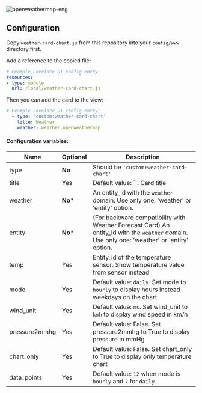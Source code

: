 ![openweathermap-eng](https://user-images.githubusercontent.com/33804747/50649716-d987f880-0fa8-11e9-9608-93aa8b2857f4.png)

## Configuration

Copy `weather-card-chart.js` from this repository into your `config/www` directory first.

Add a reference to the copied file:
```yaml
# Example Lovelace UI config entry
resources:
- type: module
  url: /local/weather-card-chart.js
```
Then you can add the card to the view:
```yaml
# Example Lovelace UI config entry
  - type: 'custom:weather-card-chart'
    title: Weather
    weather: weather.openweathermap
```

#### Configuration variables:

| Name          | Optional | Description                                                                                        |
| ------------- | -------- | -------------------------------------------------------------------------------------------------- |
| type          | **No**   | Should be `'custom:weather-card-chart'`                                                            |
| title         | Yes      | Default value: ``. Card title                                                                      |
| weather       | **No***  | An entity_id with the `weather` domain. Use only one: 'weather' or 'entity' option.                |
| entity        | **No***  | (For backward compatibility with Weather Forecast Card) An entity_id with the `weather` domain. Use only one: 'weather' or 'entity' option.                                                             |
| temp          | Yes      | Entity_id of the temperature sensor. Show temperature value from sensor instead                    |
| mode          | Yes      | Default value: `daily`. Set mode to `hourly` to display hours instead weekdays on the chart        |
| wind_unit     | Yes      | Default value: `ms`. Set wind_unit to `kmh` to display wind speed in km/h                          |
| pressure2mmhg | Yes      | Default value: False. Set pressure2mmhg to True to display pressure in mmHg                        |
| chart_only    | Yes      | Default value: False. Set chart_only to True to display only temperature chart                     |
| data_points   | Yes      | Default value: `12` when mode is `hourly` and `7` for `daily`                                      |
